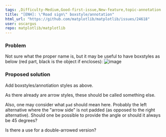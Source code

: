 ```yaml
---
tags: ,Difficulty-Medium,Good-first-issue,New-feature,topic-annotation
title: "[ENH]: \"Road sign\" boxstyle/annotation"
html_url: "https://github.com/matplotlib/matplotlib/issues/24618"
user: oscargus
repo: matplotlib/matplotlib
---
```


### Problem

Not sure what the proper name is, but it may be useful to have boxstyles as below (red part, black is the object if encloses):
![image](https://user-images.githubusercontent.com/8114497/205505978-d893b425-8d1f-44b9-85aa-910928ad19fc.png)





### Proposed solution

Add boxstyles/annotiation styles as above.

As there already are arrow styles, these should be called something else.

Also, one may consider what `pad` should mean here. Probably the left alternative where the "arrow side" is not padded (as opposed to the right alternative). Should one be possible to provide the angle or should it always be 45 degrees?

Is there a use for a double-arrowed version?